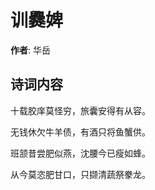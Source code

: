 # 训爨婢

**作者**: 华岳

## 诗词内容

十载胶庠莫怪穷，旅囊安得有从容。

无钱休欠牛羊债，有酒只将鱼蟹供。

班颔昔尝肥似燕，沈腰今已瘦如蜂。

从今莫恣肥甘口，只撷清蔬祭豢龙。

